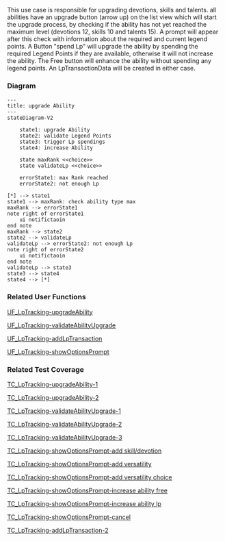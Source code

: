 This use case is responsible for upgrading devotions, skills and talents. all abilities have an upgrade button (arrow up) on the list view which will start the upgrade process, by checking if the ability has not yet reached the maximum level (devotions 12, skills 10 and talents 15). A prompt will appear after this check with information about the required and current legend points. A Button "spend Lp" will upgrade the ability by spending the required Legend Points if they are available, otherwise it will not increase the ability. The Free button will enhance the ability without spending any legend points. An LpTransactionData will be created in either case.

### Diagram
```mermaid
---
title: upgrade Ability
---
stateDiagram-V2

    state1: upgrade Ability
    state2: validate Legend Points
    state3: trigger Lp spendings
    state4: increase Ability

    state maxRank <<choice>>
    state validateLp <<choice>>

    errorState1: max Rank reached
    errorState2: not enough Lp

[*] --> state1
state1 --> maxRank: check ability type max
maxRank --> errorState1
note right of errorState1
    ui notifictaoin
end note
maxRank --> state2
state2 --> validateLp
validateLp --> errorState2: not enough Lp
note right of errorState2
    ui notifictaoin
end note
validateLp --> state3
state3 --> state4
state4 --> [*]

```

### Related User Functions

[UF_LpTracking-upgradeAbility](../User%20Functions/UF_LpTracking/UF_LpTracking-upgradeAbility.md)

[UF_LpTracking-validateAbilityUpgrade](../User%20Functions/UF_LpTracking/UF_LpTracking-validateAbilityUpgrade.md)

[UF_LpTracking-addLpTransaction](../User%20Functions/UF_LpTracking/UF_LpTracking-addLpTransaction.md)

[UF_LpTracking-showOptionsPrompt](../User%20Functions/UF_LpTracking/UF_LpTracking-showOptionsPrompt.md)


### Related Test Coverage

[TC_LpTracking-upgradeAbility-1](https://github.com/patrickmohrmann/earthdawn4eV2/issues/837) 

[TC_LpTracking-upgradeAbility-2](https://github.com/patrickmohrmann/earthdawn4eV2/issues/836) 

[TC_LpTracking-validateAbilityUpgrade-1](https://github.com/patrickmohrmann/earthdawn4eV2/issues/838) 

[TC_LpTracking-validateAbilityUpgrade-2](https://github.com/patrickmohrmann/earthdawn4eV2/issues/840) 

[TC_LpTracking-validateAbilityUpgrade-3](https://github.com/patrickmohrmann/earthdawn4eV2/issues/839) 

[TC_LpTracking-showOptionsPrompt-add skill/devotion](https://github.com/patrickmohrmann/earthdawn4eV2/issues/841) 

[TC_LpTracking-showOptionsPrompt-add versatility](https://github.com/patrickmohrmann/earthdawn4eV2/issues/842) 

[TC_LpTracking-showOptionsPrompt-add versatility choice](https://github.com/patrickmohrmann/earthdawn4eV2/issues/843) 

[TC_LpTracking-showOptionsPrompt-increase ability free](https://github.com/patrickmohrmann/earthdawn4eV2/issues/844) 

[TC_LpTracking-showOptionsPrompt-increase ability lp](https://github.com/patrickmohrmann/earthdawn4eV2/issues/845) 

[TC_LpTracking-showOptionsPrompt-cancel](https://github.com/patrickmohrmann/earthdawn4eV2/issues/846) 

[TC_LpTracking-addLpTransaction-2](https://github.com/patrickmohrmann/earthdawn4eV2/issues/832) 
